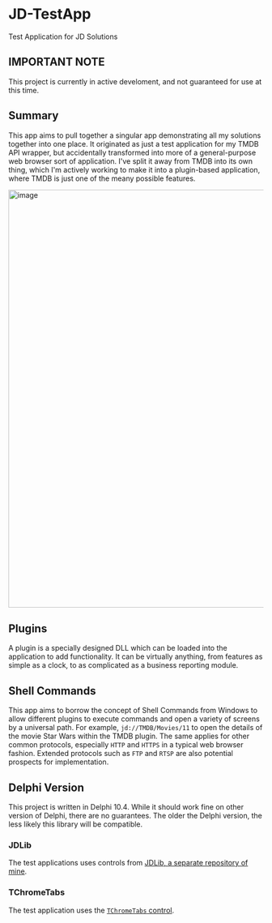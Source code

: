 # JD-TestApp
Test Application for JD Solutions

## IMPORTANT NOTE

This project is currently in active develoment, and not guaranteed for use at this time. 

## Summary

This app aims to pull together a singular app demonstrating all my solutions together into one place. It originated as just a test application for my TMDB API wrapper, but accidentally transformed into more of a general-purpose web browser sort of application. I've split it away from TMDB into its own thing, which I'm actively working to make it into a plugin-based application, where TMDB is just one of the meany possible features. 

<img width="1218" height="825" alt="image" src="https://github.com/user-attachments/assets/1498bc22-49b7-4393-bbb9-74bc4ac54608" />

## Plugins

A plugin is a specially designed DLL which can be loaded into the application to add functionality. It can be virtually anything, from features as simple as a clock, to as complicated as a business reporting module.

## Shell Commands

This app aims to borrow the concept of Shell Commands from Windows to allow different plugins to execute commands and open a variety of screens by a universal path. For example, `jd://TMDB/Movies/11` to open the details of the movie Star Wars within the TMDB plugin. The same applies for other common protocols, especially `HTTP` and `HTTPS` in a typical web browser fashion. Extended protocols such as `FTP` and `RTSP` are also potential prospects for implementation. 

## Delphi Version

This project is written in Delphi 10.4. While it should work fine on other version of Delphi, there are no guarantees. The older the Delphi version, the less likely this library will be compatible.

### JDLib

The test applications uses controls from [JDLib, a separate repository of mine](https://github.com/djjd47130/JDLib).

### TChromeTabs

The test application uses the [`TChromeTabs` control](https://github.com/norgepaul/TChromeTabs).
